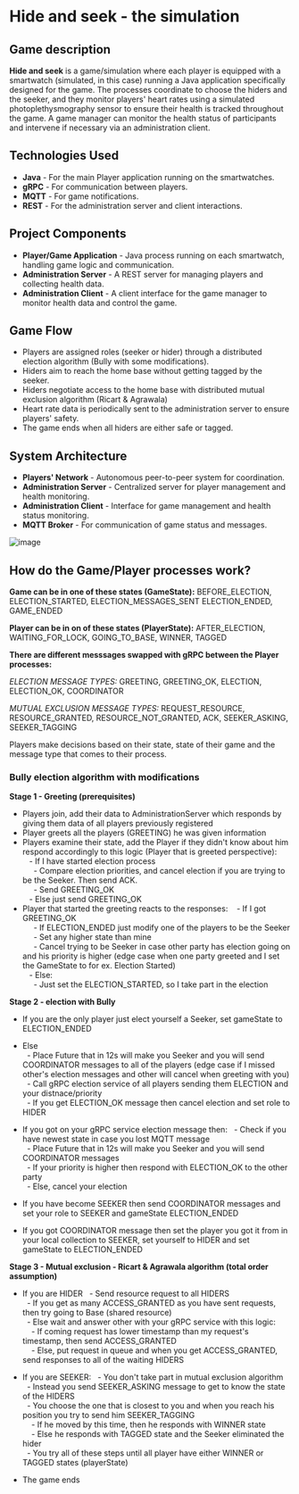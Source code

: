 # Hide and seek - the simulation

## Game description

**Hide and seek** is a game/simulation where each player is equipped with a smartwatch (simulated, in this case) running a Java application specifically designed for the game. The processes coordinate to choose the hiders and the seeker, and they monitor players' heart rates using a simulated photoplethysmography sensor to ensure their health is tracked throughout the game. A game manager can monitor the health status of participants and intervene if necessary via an administration client.

## Technologies Used

- **Java** - For the main Player application running on the smartwatches.
- **gRPC** - For communication between players.
- **MQTT** - For game notifications.
- **REST** - For the administration server and client interactions.

## Project Components

- **Player/Game Application** - Java process running on each smartwatch, handling game logic and communication.
- **Administration Server** - A REST server for managing players and collecting health data.
- **Administration Client** - A client interface for the game manager to monitor health data and control the game.

## Game Flow

- Players are assigned roles (seeker or hider) through a distributed election algorithm (Bully with some modifications).
- Hiders aim to reach the home base without getting tagged by the seeker.
- Hiders negotiate access to the home base with distributed mutual exclusion algorithm (Ricart & Agrawala)
- Heart rate data is periodically sent to the administration server to ensure players' safety.
- The game ends when all hiders are either safe or tagged.

## System Architecture

- **Players' Network** - Autonomous peer-to-peer system for coordination.
- **Administration Server** - Centralized server for player management and health monitoring.
- **Administration Client** - Interface for game management and health status monitoring.
- **MQTT Broker** - For communication of game status and messages.

![image](https://github.com/heyimjustalex/HideAndSeekTheGame/assets/21158649/90915b49-8172-44a4-a18e-b12d870f57bc)

## How do the Game/Player processes work?

**Game can be in one of these states (GameState):** BEFORE_ELECTION, ELECTION_STARTED, ELECTION_MESSAGES_SENT ELECTION_ENDED, GAME_ENDED

**Player can be in on of these states (PlayerState):** AFTER_ELECTION, WAITING_FOR_LOCK, GOING_TO_BASE, WINNER, TAGGED

**There are different messsages swapped with gRPC between the Player processes:**

_ELECTION MESSAGE TYPES:_ GREETING, GREETING_OK, ELECTION, ELECTION_OK, COORDINATOR

_MUTUAL EXCLUSION MESSAGE TYPES:_ REQUEST_RESOURCE, RESOURCE_GRANTED, RESOURCE_NOT_GRANTED, ACK, SEEKER_ASKING, SEEKER_TAGGING

Players make decisions based on their state, state of their game and the message type that comes to their process.

### Bully election algorithm with modifications

**Stage 1 - Greeting (prerequisites)**

- Players join, add their data to AdministrationServer which responds by giving them data of all players previously registered
- Player greets all the players (GREETING) he was given information
- Players examine their state, add the Player if they didn't know about him respond accordingly to this logic (Player that is greeted perspective): <br/>
     - If I have started election process <br/>
       - Compare election priorities, and cancel election if you are trying to be the Seeker. Then send ACK. <br/>
       - Send GREETING_OK <br/>
     - Else just send GREETING_OK <br/>
- Player that started the greeting reacts to the responses:
     - If I got GREETING_OK <br/>
       - If ELECTION_ENDED just modify one of the players to be the Seeker <br/>
       - Set any higher state than mine <br/>
       - Cancel trying to be Seeker in case other party has election going on and his priority is higher (edge case when one party greeted and I set the GameState to for ex. Election Started) <br/>
     - Else: <br/>
       - Just set the ELECTION_STARTED, so I take part in the election <br/>

**Stage 2 - election with Bully**

- If you are the only player just elect yourself a Seeker, set gameState to ELECTION_ENDED <br/>
- Else <br/>
    - Place Future that in 12s will make you Seeker and you will send COORDINATOR messages to all of the players (edge case if I missed other's election messages and other will cancel when greeting with you) <br/>
    - Call gRPC election service of all players sending them ELECTION and your distnace/priority <br/>
    - If you get ELECTION_OK message then cancel election and set role to HIDER <br/>

- If you got on your gRPC service election message then:
    - Check if you have newest state in case you lost MQTT message <br/>
    - Place Future that in 12s will make you Seeker and you will send COORDINATOR messages <br/>
    - If your priority is higher then respond with ELECTION_OK to the other party <br/>
    - Else, cancel your election <br/>
- If you have become SEEKER then send COORDINATOR messages and set your role to SEEKER and gameState ELECTION_ENDED <br/>
- If you got COORDINATOR message then set the player you got it from in your local collection to SEEKER, set yourself to HIDER and set gameState to ELECTION_ENDED <br/>

**Stage 3 - Mutual exclusion - Ricart & Agrawala algorithm (total order assumption)**

- If you are HIDER
    - Send resource request to all HIDERS <br/>
    - If you get as many ACCESS_GRANTED as you have sent requests, then try going to Base (shared resource) <br/>
    - Else wait and answer other with your gRPC service with this logic: <br/>
      - If coming request has lower timestamp than my request's timestamp, then send ACCESS_GRANTED <br/>
      - Else, put request in queue and when you get ACCESS_GRANTED, send responses to all of the waiting HIDERS <br/>

- If you are SEEKER:
    - You don't take part in mutual exclusion algorithm <br/>
    - Instead you send SEEKER_ASKING message to get to know the state of the HIDERS <br/>
    - You choose the one that is closest to you and when you reach his position you try to send him SEEKER_TAGGING <br/>
      - If he moved by this time, then he responds with WINNER state <br/>
      - Else he responds with TAGGED state and the Seeker eliminated the hider <br/>
    - You try all of these steps until all player have either WINNER or TAGGED states (playerState) <br/>
- The game ends
